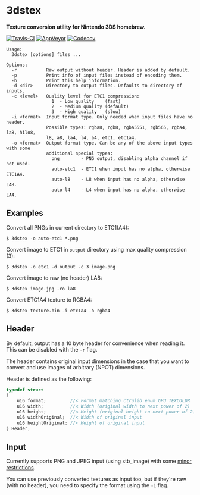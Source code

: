 # 3dstex
**Texture conversion utility for Nintendo 3DS homebrew.**

[![Travis-CI](https://travis-ci.org/Cruel/3dstex.svg?branch=master)](https://travis-ci.org/Cruel/3dstex) [![AppVeyor](https://ci.appveyor.com/api/projects/status/p6fiuogqq59byg0i?svg=true)](https://ci.appveyor.com/project/Cruel/3dstex) [![Codecov](https://img.shields.io/codecov/c/github/Cruel/3dstex/master.svg?maxAge=86400)](https://codecov.io/gh/Cruel/3dstex)

```
Usage:
  3dstex [options] files ...

Options:
  -r           Raw output without header. Header is added by default.
  -p           Print info of input files instead of encoding them.
  -h           Print this help information.
  -d <dir>     Directory to output files. Defaults to directory of inputs.
  -c <level>   Quality level for ETC1 compression:
                 1  - Low quality    (fast)
                 2  - Medium quality (default)
                 3  - High quality   (slow)
  -i <format>  Input format type. Only needed when input files have no header.
               Possible types: rgba8, rgb8, rgba5551, rgb565, rgba4, la8, hilo8,
               l8, a8, la4, l4, a4, etc1, etc1a4.
  -o <format>  Output format type. Can be any of the above input types with some
               additional special types:
                 png        - PNG output, disabling alpha channel if not used.
                 auto-etc1  - ETC1 when input has no alpha, otherwise ETC1A4.
                 auto-l8    - L8 when input has no alpha, otherwise LA8.
                 auto-l4    - L4 when input has no alpha, otherwise LA4.
```

## Examples

Convert all PNGs in current directory to ETC1(A4):
```
$ 3dstex -o auto-etc1 *.png
```

Convert image to ETC1 in `output` directory using max quality compression (3):
```
$ 3dstex -o etc1 -d output -c 3 image.png
```

Convert image to raw (no header) LA8:
```
$ 3dstex image.jpg -ro la8
```

Convert ETC1A4 texture to RGBA4:
```
$ 3dstex texture.bin -i etc1a4 -o rgba4
```

## Header
By default, output has a 10 byte header for convenience when reading it. This can be disabled with the `-r` flag.

The header contains original input dimensions in the case that you want to convert and use images of arbitrary (NPOT) dimensions.

Header is defined as the following:
```c
typedef struct
{
	u16 format;         //< Format matching ctrulib enum GPU_TEXCOLOR
	u16 width;          //< Width (original width to next power of 2)
	u16 height;         //< Height (original height to next power of 2)
	u16 widthOriginal;  //< Width of original input
	u16 heightOriginal; //< Height of original input
} Header;
```

## Input

Currently supports PNG and JPEG input (using stb_image) with some [minor restrictions](https://github.com/nothings/stb/blob/master/stb_image.h#L23-L24).

You can use previously converted textures as input too, but if they're raw (with no header), you need to specify the format using the `-i` flag.
